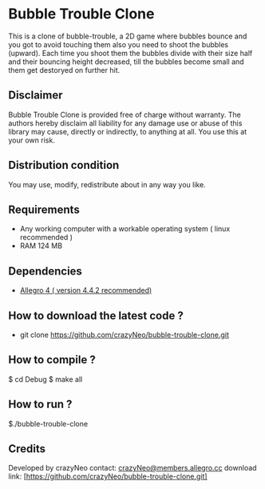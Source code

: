 # Bubble Trouble Clone
This is a clone of bubble-trouble, a 2D game where bubbles bounce and you got to avoid touching them also you need to shoot the bubbles (upward). Each time you shoot them the bubbles divide with their size half and their bouncing height decreased, till the bubbles become small and them get destoryed on further hit.

## Disclaimer
Bubble Trouble Clone is provided free of charge without warranty.  The 
authors hereby disclaim all liability for any damage use or abuse of 
this library may cause, directly or indirectly, to anything at all. You 
use this at your own risk.

## Distribution condition
You may use, modify, redistribute about in any way you like.

## Requirements
* Any working computer with a workable operating system ( linux recommended )
* RAM 124 MB

## Dependencies
* [Allegro 4 ( version 4.4.2 recommended)](http://allegro.cc)

## How to download the latest code ?
* git clone https://github.com/crazyNeo/bubble-trouble-clone.git

## How to compile ?
$ cd Debug
$ make all

## How to run ?
$./bubble-trouble-clone

## Credits
Developed by crazyNeo 
contact: crazyNeo@members.allegro.cc
download link: [https://github.com/crazyNeo/bubble-trouble-clone.git]
